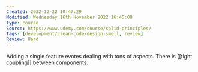 ```yaml
---
Created: 2022-12-22 10:47:29
Modified: Wednesday 16th November 2022 16:45:08
Type: course
Source: https://www.udemy.com/course/solid-principles/
Tags: [development/clean-code/design-smell, review]
Review: Hard
---
```


Adding a single feature evotes dealing with tons of aspects. There is [[tight coupling]] between components.